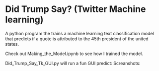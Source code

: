 # Did Trump Say? (Twitter Machine learning)
A python program the trains a machine learning text classification model that predicts if a quote is attributed to the 45th president of the united states.

Check out Making_the_Model.ipynb to see how I trained the model.

Did_Trump_Say_Tk_GUI.py will run a fun GUI predict:
Screanshots:

<img scr="blob/master/Images/ScreenShot1.png" width = 100>
<img scr="Images/ScreenShot2.png" width = 100>
<img scr="Images/ScreenShot3.png" width = 100>
